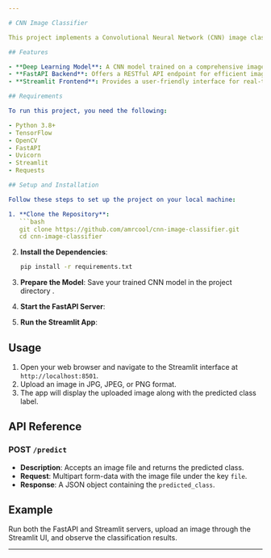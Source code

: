 ```yaml
---

# CNN Image Classifier

This project implements a Convolutional Neural Network (CNN) image classifier using a FastAPI backend for serving predictions and a Streamlit frontend for an intuitive user experience. Users can upload images, and the application predicts the class label for each image utilizing a pre-trained model.

## Features

- **Deep Learning Model**: A CNN model trained on a comprehensive image dataset for accurate classification.
- **FastAPI Backend**: Offers a RESTful API endpoint for efficient image prediction.
- **Streamlit Frontend**: Provides a user-friendly interface for real-time image uploads and predictions.

## Requirements

To run this project, you need the following:

- Python 3.8+
- TensorFlow
- OpenCV
- FastAPI
- Uvicorn
- Streamlit
- Requests

## Setup and Installation

Follow these steps to set up the project on your local machine:

1. **Clone the Repository**:
   ```bash
   git clone https://github.com/amrcool/cnn-image-classifier.git
   cd cnn-image-classifier
   ```

2. **Install the Dependencies**:
   ```bash
   pip install -r requirements.txt
   ```

3. **Prepare the Model**: Save your trained CNN model in the project directory .

4. **Start the FastAPI Server**:

5. **Run the Streamlit App**:


## Usage

1. Open your web browser and navigate to the Streamlit interface at `http://localhost:8501`.
2. Upload an image in JPG, JPEG, or PNG format.
3. The app will display the uploaded image along with the predicted class label.

## API Reference

### POST `/predict`

- **Description**: Accepts an image file and returns the predicted class.
- **Request**: Multipart form-data with the image file under the key `file`.
- **Response**: A JSON object containing the `predicted_class`.

## Example

Run both the FastAPI and Streamlit servers, upload an image through the Streamlit UI, and observe the classification results.


---
```

